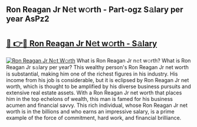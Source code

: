 ## Ron Reagan Jr N𝚎t w𝚘rth - Part-ogz S𝚊lary per year AsPz2

# <h2><a href="http://gc0dx2f.nevu.top/?p=Ron+Reagan+Jr">🔗 👉🔴 Ron Reagan Jr N𝚎t w𝚘rth - S𝚊lary</a></h2>

[![Ron Reagan Jr N𝚎t W𝚘rth](https://i.imgur.com/Oavwk0R.jpeg)](http://gc0dx2f.nevu.top/?p=Ron+Reagan+Jr)
What is Ron Reagan Jr n𝚎t w𝚘rth? What is Ron Reagan Jr s𝚊lary per year?
This wealthy person's Ron Reagan Jr net worth is substantial, making him one of the richest figures in his industry. His income from his job is considerable, but it is eclipsed by Ron Reagan Jr net worth, which is thought to be amplified by his diverse business pursuits and extensive real estate assets. With a Ron Reagan Jr net worth that places him in the top echelons of wealth, this man is famed for his business acumen and financial savvy. This rich individual, whose Ron Reagan Jr net worth is in the billions and who earns an impressive salary, is a prime example of the force of commitment, hard work, and financial brilliance.
